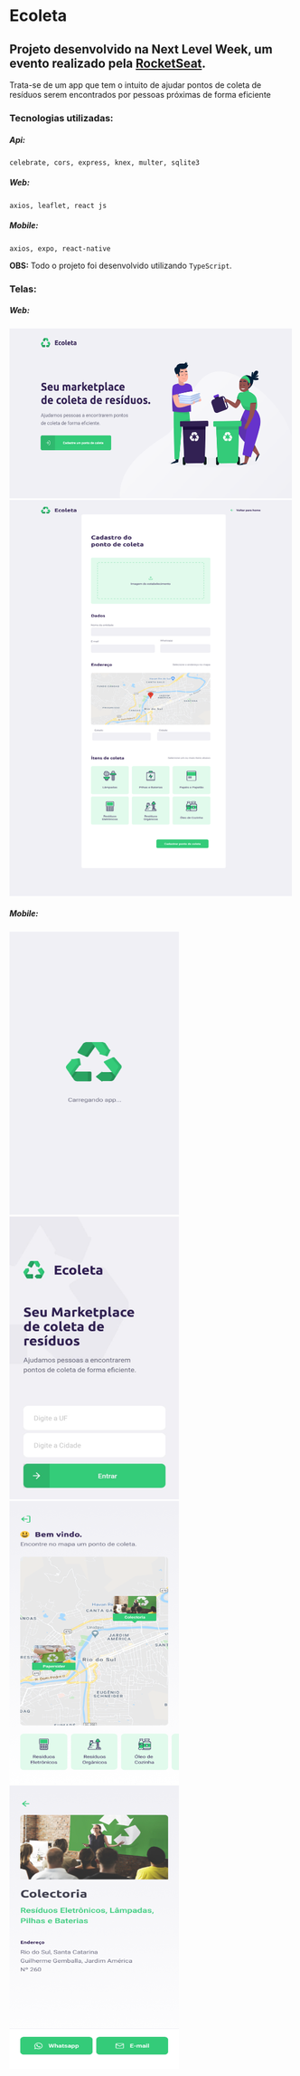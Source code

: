# Ecoleta

## Projeto desenvolvido na Next Level Week, um evento realizado pela [RocketSeat](https://rocketseat.com.br/). 

Trata-se de um app que tem o intuito de ajudar pontos de coleta de resíduos serem encontrados por pessoas próximas de forma eficiente

### Tecnologias utilizadas:
##### Api:
    celebrate, cors, express, knex, multer, sqlite3
##### Web:
    axios, leaflet, react js
##### Mobile:
    axios, expo, react-native
    
  **OBS:** Todo o projeto foi desenvolvido utilizando `TypeScript`.

### Telas:
##### Web:
<img src="https://github.com/MarcosWinicios/Ecoleta/blob/master/Telas/Home-Web.png?" width=500 height=300 />

<img src="https://github.com/MarcosWinicios/Ecoleta/blob/master/Telas/Cadastro.png" width=500 height=700  />

##### Mobile:

<img src="https://github.com/MarcosWinicios/Ecoleta/blob/master/Telas/Splash.png" width=300 height=500  alt="Splash"/>

<img src="https://github.com/MarcosWinicios/Ecoleta/blob/master/Telas/Inicio.png" width=300 height=500 />

<img src="https://github.com/MarcosWinicios/Ecoleta/blob/master/Telas/Home-mobile.png" width=300 height=500  />

<img src="https://github.com/MarcosWinicios/Ecoleta/blob/master/Telas/Detalhes.png" width=300 height=500  />
